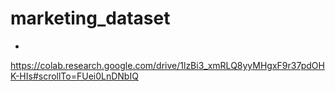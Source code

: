# marketing_dataset
-
https://colab.research.google.com/drive/1lzBi3_xmRLQ8yyMHgxF9r37pdOHK-HIs#scrollTo=FUei0LnDNbIQ
